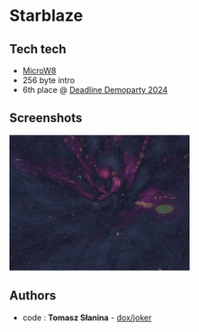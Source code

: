 # Starblaze

## Tech tech
* [MicroW8]( https://exoticorn.github.io/microw8)
* 256 byte intro
* 6th place @ [Deadline Demoparty 2024](https://www.demoparty.berlin)
## Screenshots
![Screenshot](sb.png)
## Authors
* code : **Tomasz Słanina** - [dox/joker](https://github.com/tslanina)

